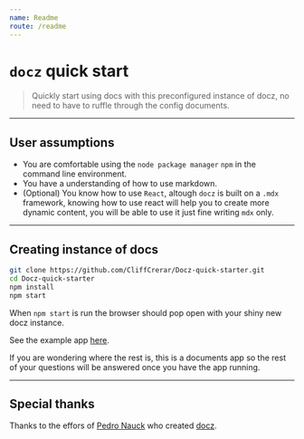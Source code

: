 ```yaml
---
name: Readme
route: /readme
---
```


# `docz` quick start

> Quickly start using docs with this preconfigured instance of docz, no need to have to ruffle through the config documents.

---

## User assumptions

* You are comfortable using the `node package manager` `npm` in the command line environment.
* You have a understanding of how to use markdown.
* (Optional) You know how to use `React`, altough  `docz` is built on a `.mdx` framework, knowing how to use react will help you to create more dynamic content, you will be able to use it just fine writing `mdx` only.
 
---

## Creating instance of docs

```bash
git clone https://github.com/CliffCrerar/Docz-quick-starter.git
cd Docz-quick-starter
npm install
npm start
```


When `npm start` is run the browser should pop open with your shiny new docz instance.

See the example app [here](). 

If you are wondering where the rest is, this is a documents app so the rest of your questions will be answered once you have the app running.

---

## Special thanks

Thanks to the effors of [Pedro Nauck](https://github.com/pedronauck) who created [docz](https://github.com/pedronauck/docz).
